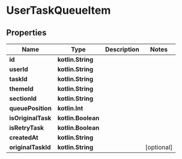 
# UserTaskQueueItem

## Properties
| Name | Type | Description | Notes |
| ------------ | ------------- | ------------- | ------------- |
| **id** | **kotlin.String** |  |  |
| **userId** | **kotlin.String** |  |  |
| **taskId** | **kotlin.String** |  |  |
| **themeId** | **kotlin.String** |  |  |
| **sectionId** | **kotlin.String** |  |  |
| **queuePosition** | **kotlin.Int** |  |  |
| **isOriginalTask** | **kotlin.Boolean** |  |  |
| **isRetryTask** | **kotlin.Boolean** |  |  |
| **createdAt** | **kotlin.String** |  |  |
| **originalTaskId** | **kotlin.String** |  |  [optional] |



